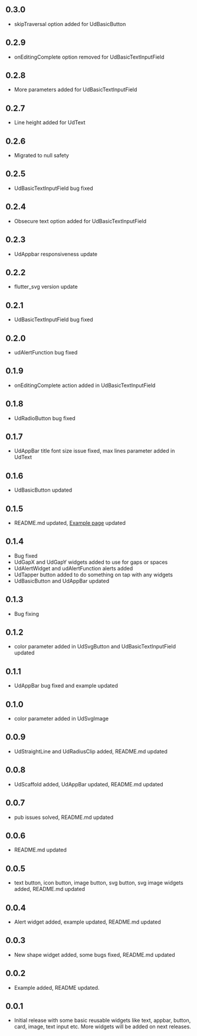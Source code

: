 ## 0.3.0

* skipTraversal option added for UdBasicButton

## 0.2.9

* onEditingComplete option removed for UdBasicTextInputField

## 0.2.8

* More parameters added for UdBasicTextInputField

## 0.2.7

* Line height added for UdText

## 0.2.6

* Migrated to null safety

## 0.2.5

* UdBasicTextInputField bug fixed

## 0.2.4

* Obsecure text option added for UdBasicTextInputField

## 0.2.3

* UdAppbar responsiveness update

## 0.2.2

* flutter_svg version update

## 0.2.1

* UdBasicTextInputField bug fixed

## 0.2.0

* udAlertFunction bug fixed

## 0.1.9

* onEditingComplete action added in UdBasicTextInputField

## 0.1.8

* UdRadioButton bug fixed

## 0.1.7

* UdAppBar title font size issue fixed, max lines parameter added in UdText

## 0.1.6

* UdBasicButton updated

## 0.1.5

* README.md updated, [Example page](https://pub.dev/packages/ud_widgets/example) updated

## 0.1.4

* Bug fixed
* UdGapX and UdGapY widgets added to use for gaps or spaces
* UdAlertWidget and udAlertFunction alerts added
* UdTapper button added to do something on tap with any widgets
* UdBasicButton and UdAppBar updated

## 0.1.3

* Bug fixing

## 0.1.2

* color parameter added in UdSvgButton and UdBasicTextInputField updated

## 0.1.1

* UdAppBar bug fixed and example updated

## 0.1.0

* color parameter added in UdSvgImage

## 0.0.9

* UdStraightLine and UdRadiusClip added, README.md updated

## 0.0.8

* UdScaffold added, UdAppBar updated, README.md updated

## 0.0.7

* pub issues solved, README.md updated

## 0.0.6

* README.md updated

## 0.0.5

* text button, icon button, image button, svg button, svg image widgets added, README.md updated

## 0.0.4

* Alert widget added, example updated, README.md updated

## 0.0.3

* New shape widget added, some bugs fixed, README.md updated

## 0.0.2

* Example added, README updated.

## 0.0.1

* Initial release with some basic reusable widgets like text, appbar, button, card, image, text input etc. More widgets will be added on next releases.
